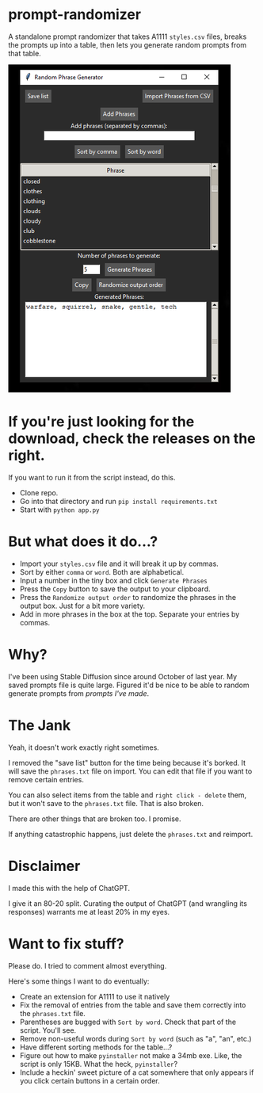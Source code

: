 # prompt-randomizer
A standalone prompt randomizer that takes A1111 `styles.csv` files, breaks the prompts up into a table, then lets you generate random prompts from that table.

![preview](images/preview.png)

# If you're just looking for the download, check the releases on the right.
If you want to run it from the script instead, do this.
- Clone repo.
- Go into that directory and run `pip install requirements.txt`
- Start with `python app.py`


# But what does it do...?
- Import your `styles.csv` file and it will break it up by commas. 
- Sort by either `comma` or `word`. Both are alphabetical.
- Input a number in the tiny box and click `Generate Phrases`
- Press the `Copy` button to save the output to your clipboard. 
- Press the `Randomize output order` to randomize the phrases in the output box. Just for a bit more variety.
- Add in more phrases in the box at the top. Separate your entries by commas.

# Why?
I've been using Stable Diffusion since around October of last year. My saved prompts file is quite large. Figured it'd be nice to be able to random generate prompts from *prompts I've made*.


# The Jank
Yeah, it doesn't work exactly right sometimes.

I removed the "save list" button for the time being because it's borked. It will save the `phrases.txt` file on import. You can edit that file if you want to remove certain entries.

You can also select items from the table and `right click - delete` them, but it won't save to the `phrases.txt` file. That is also broken. 

There are other things that are broken too. I promise.

If anything catastrophic happens, just delete the `phrases.txt` and reimport.



# Disclaimer
I made this with the help of ChatGPT.

I give it an 80-20 split. Curating the output of ChatGPT (and wrangling its responses) warrants me at least 20% in my eyes.


# Want to fix stuff? 
Please do. I tried to comment almost everything.

Here's some things I want to do eventually:
- Create an extension for A1111 to use it natively
- Fix the removal of entries from the table and save them correctly into the `phrases.txt` file.
- Parentheses are bugged with `Sort by word`. Check that part of the script. You'll see.
- Remove non-useful words during `Sort by word` (such as "a", "an", etc.)
- Have different sorting methods for the table...?
- Figure out how to make `pyinstaller` not make a 34mb exe. Like, the script is only 15KB. What the heck, `pyinstaller`?
- Include a heckin' sweet picture of a cat somewhere that only appears if you click certain buttons in a certain order.
